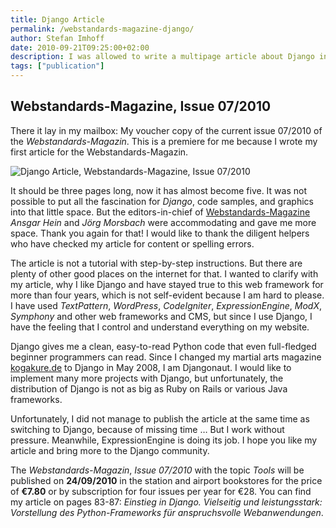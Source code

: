 ```yaml
---
title: Django Article
permalink: /webstandards-magazine-django/
author: Stefan Imhoff
date: 2010-09-21T09:25:00+02:00
description: I was allowed to write a multipage article about Django in Webstandards-Magazin. I wrote about what I appreciate about Django and why I use it.
tags: ["publication"]
---
```


## Webstandards-Magazine, Issue 07/2010

There it lay in my mailbox: My voucher copy of the current issue 07/2010 of the _Webstandards-Magazin_. This is a premiere for me because I wrote my first article for the Webstandards-Magazin.

![Django Article, Webstandards-Magazine, Issue 07/2010](/assets/images/posts/webstandards-magazine-django.jpg)

It should be three pages long, now it has almost become five. It was not possible to put all the fascination for _Django_, code samples, and graphics into that little space. But the editors-in-chief of [Webstandards-Magazine](https://www.screengui.de/) _Ansgar Hein_ and _Jörg Morsbach_ were accommodating and gave me more space. Thank you again for that! I would like to thank the diligent helpers who have checked my article for content or spelling errors.

The article is not a tutorial with step-by-step instructions. But there are plenty of other good places on the internet for that. I wanted to clarify with my article, why I like Django and have stayed true to this web framework for more than four years, which is not self-evident because I am hard to please. I have used _TextPattern_, _WordPress_, _CodeIgniter_, _ExpressionEngine_, _ModX_, _Symphony_ and other web frameworks and CMS, but since I use Django, I have the feeling that I control and understand everything on my website.

Django gives me a clean, easy-to-read Python code that even full-fledged beginner programmers can read. Since I changed my martial arts magazine [kogakure.de](https://www.kogakure.de/) to Django in May 2008, I am Djangonaut. I would like to implement many more projects with Django, but unfortunately, the distribution of Django is not as big as Ruby on Rails or various Java frameworks.

Unfortunately, I did not manage to publish the article at the same time as switching to Django, because of missing time … But I work without pressure. Meanwhile, ExpressionEngine is doing its job. I hope you like my article and bring more to the Django community.

The _Webstandards-Magazin_, _Issue 07/2010_ with the topic _Tools_ will be published on **24/09/2010** in the station and airport bookstores for the price of **€7.80** or by subscription for four issues per year for €28. You can find my article on pages 83-87: <cite lang="de">Einstieg in Django. Vielseitig und leistungsstark: Vorstellung des Python-Frameworks für anspruchsvolle Webanwendungen</cite>.
